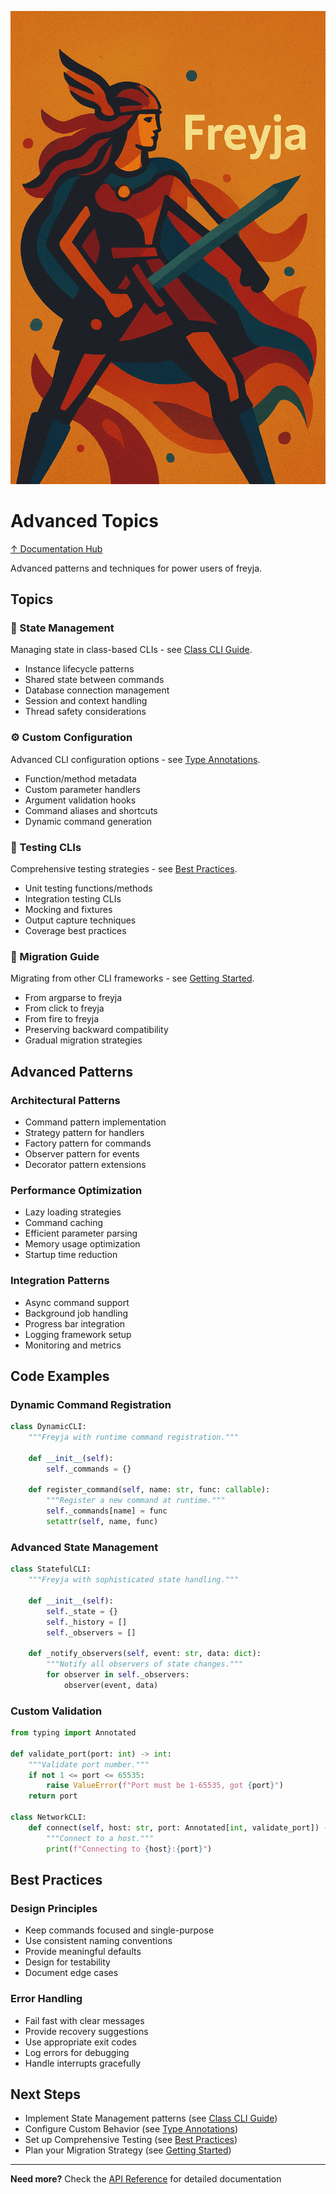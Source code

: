 ![Freyja Action](https://github.com/terracoil/freyja/raw/main/docs/freyja-action.png)
# Advanced Topics

[↑ Documentation Hub](../README.md)

Advanced patterns and techniques for power users of freyja.

## Topics

### 🔄 State Management
Managing state in class-based CLIs - see [Class CLI Guide](../user-guide/class-cli.md).
- Instance lifecycle patterns
- Shared state between commands
- Database connection management
- Session and context handling
- Thread safety considerations

### ⚙️ Custom Configuration
Advanced CLI configuration options - see [Type Annotations](../features/type-annotations.md).
- Function/method metadata
- Custom parameter handlers
- Argument validation hooks
- Command aliases and shortcuts
- Dynamic command generation

### 🧪 Testing CLIs
Comprehensive testing strategies - see [Best Practices](../guides/best-practices.md).
- Unit testing functions/methods
- Integration testing CLIs
- Mocking and fixtures
- Output capture techniques
- Coverage best practices

### 🔀 Migration Guide
Migrating from other CLI frameworks - see [Getting Started](../getting-started/README.md).
- From argparse to freyja
- From click to freyja
- From fire to freyja
- Preserving backward compatibility
- Gradual migration strategies

## Advanced Patterns

### Architectural Patterns
- Command pattern implementation
- Strategy pattern for handlers
- Factory pattern for commands
- Observer pattern for events
- Decorator pattern extensions

### Performance Optimization
- Lazy loading strategies
- Command caching
- Efficient parameter parsing
- Memory usage optimization
- Startup time reduction

### Integration Patterns
- Async command support
- Background job handling
- Progress bar integration
- Logging framework setup
- Monitoring and metrics

## Code Examples

### Dynamic Command Registration
```python
class DynamicCLI:
    """Freyja with runtime command registration."""
    
    def __init__(self):
        self._commands = {}
    
    def register_command(self, name: str, func: callable):
        """Register a new command at runtime."""
        self._commands[name] = func
        setattr(self, name, func)
```

### Advanced State Management
```python
class StatefulCLI:
    """Freyja with sophisticated state handling."""
    
    def __init__(self):
        self._state = {}
        self._history = []
        self._observers = []
    
    def _notify_observers(self, event: str, data: dict):
        """Notify all observers of state changes."""
        for observer in self._observers:
            observer(event, data)
```

### Custom Validation
```python
from typing import Annotated

def validate_port(port: int) -> int:
    """Validate port number."""
    if not 1 <= port <= 65535:
        raise ValueError(f"Port must be 1-65535, got {port}")
    return port

class NetworkCLI:
    def connect(self, host: str, port: Annotated[int, validate_port]) -> None:
        """Connect to a host."""
        print(f"Connecting to {host}:{port}")
```

## Best Practices

### Design Principles
- Keep commands focused and single-purpose
- Use consistent naming conventions
- Provide meaningful defaults
- Design for testability
- Document edge cases

### Error Handling
- Fail fast with clear messages
- Provide recovery suggestions
- Use appropriate exit codes
- Log errors for debugging
- Handle interrupts gracefully

## Next Steps

- Implement State Management patterns (see [Class CLI Guide](../user-guide/class-cli.md))
- Configure Custom Behavior (see [Type Annotations](../features/type-annotations.md))
- Set up Comprehensive Testing (see [Best Practices](../guides/best-practices.md))
- Plan your Migration Strategy (see [Getting Started](../getting-started/README.md))

---

**Need more?** Check the [API Reference](../reference/README.md) for detailed documentation